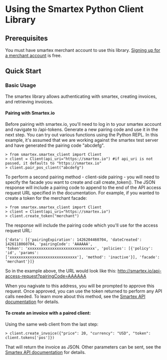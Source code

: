 # Using the Smartex Python Client Library


## Prerequisites
You must have smartex merchant account to use this library. [Signing up for a merchant account](https://smartex.io/dashboard/signup) is free.

## Quick Start

### Basic Usage

The smartex library allows authenticating with smartex, creating invoices, and retrieving invoices.
  
#### Pairing with Smartex.io

Before pairing with smartex.io, you'll need to log in to your smartex account and navigate to /api-tokens. Generate a new pairing code and use it in the next step. You can try out various functions using the Python REPL. In this example, it's assumed that we are working against the smartex test server and have generated the pairing code "abcdefg".

    > from smartex.smartex_client import Client
    > client = Client(api_uri="https://smartex.io") #if api_uri is not passed, it defaults to "https://smartex.io"
    > client.pair_pos_client("abcdefg")

To perform a second pairing method - client-side pairing - you will need to specify the facade you want to create and call create_token(). The JSON response will include a pairing code to append to the end of the API access request URL specified in the documentation.  For example, if you wanted to create a token for the merchant facade:

    > from smartex.smartex_client import Client
    > client = Client(api_uri="https://smartex.io")
    > client.create_token("merchant")

The response will include the pairing code which you'll use for the access request URL:

```
{'data': [{'pairingExpiration': 1426204460704, 'dateCreated': 1426118060704, 'pairingCode': 'AAAAAA',
'token': 'xxxxxxxxxxxxxxxxxxxxxxxxxxxxxx', 'policies': [{'policy': 'id', 'params':
['xxxxxxxxxxxxxxxxxxxxxxxxxxxxxx'], 'method': 'inactive'}], 'facade': 'merchant'}]}
```

So in the example above, the URL would look like this: http://smartex.io/api-access-request?pairingCode=AAAAAA

When you nagivate to this address, you will be prompted to approve this request.  Once approved, you can use the token returned to perform any API calls needed.  To learn more about this method, see the [Smartex API documentation](https://smartex.io/api) for details.

#### To create an invoice with a paired client:

Using the same web client from the last step:

    > client.create_invoice({"price": 20, "currency": "USD", "token": client.tokens['pos']})

That will return the invoice as JSON. Other parameters can be sent, see the [Smartex API documentation](https://smartex.io/api) for details.
